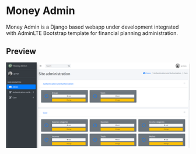 # Money Admin
Money Admin is a Django based webapp under development integrated with AdminLTE Bootstrap template for financial planning administration.

## Preview
![Screenshot](Preview.png)
